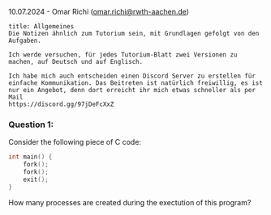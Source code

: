 10.07.2024 - Omar Richi (omar.richi@rwth-aachen.de)

```ad-note
title: Allgemeines
Die Notizen ähnlich zum Tutorium sein, mit Grundlagen gefolgt von den Aufgaben.

Ich werde versuchen, für jedes Tutorium-Blatt zwei Versionen zu machen, auf Deutsch und auf Englisch. 

Ich habe mich auch entscheiden einen Discord Server zu erstellen für einfache Kommunikation. Das Beitreten ist natürlich freiwillig, es ist nur ein Angebot, denn dort erreicht ihr mich etwas schneller als per Mail
https://discord.gg/97jDeFcXxZ
```

### Question 1: 

Consider the following piece of C code:

```c
int main() {
	fork();
	fork();
	exit();
}
```

How many processes are created during the exectution of this program?